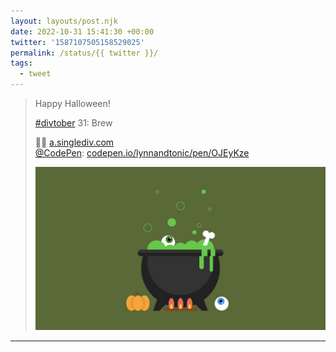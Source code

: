 ```yaml
---
layout: layouts/post.njk
date: 2022-10-31 15:41:30 +00:00
twitter: '1587107505158529025'
permalink: /status/{{ twitter }}/
tags: 
  - tweet
---
```


> Happy Halloween!
> 
> [#divtober](https://twitter.com/hashtag/divtober) 31: Brew
> 
> 🧙‍♀️ [a.singlediv.com](https://a.singlediv.com)  
> [@CodePen](https://twitter.com/CodePen): [codepen.io/lynnandtonic/pen/OJEyKze](https://codepen.io/lynnandtonic/pen/OJEyKze)
> 
> ![a cauldron over fire bubbling green brew with eyeballs and a bone sticking out](/img/1587107505158529025-FgaJqIQVEAAqy6M.jpg)

---
